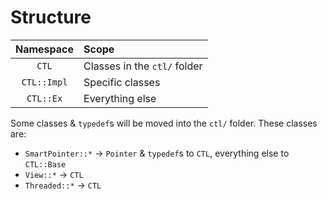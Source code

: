 # Structure
| Namespace | Scope |
|:---------:|:------|
| `CTL` | Classes in the `ctl/` folder |
| `CTL::Impl` | Specific classes |
| `CTL::Ex` | Everything else |

Some classes & `typedef`s will be moved into the `ctl/` folder. These classes are:

- `SmartPointer::*` -> `Pointer` & `typedef`s to `CTL`, everything else to `CTL::Base`
- `View::*` -> `CTL`
- `Threaded::*` -> `CTL`
